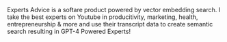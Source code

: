 Experts Advice is a softare product powered by vector embedding search. I take the best experts on Youtube in producitivity, marketing, health, entrepreneurship & more and use their transcript data to create semantic search resulting in GPT-4 Powered Experts!
